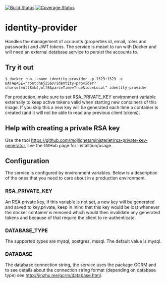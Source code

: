 [![Build Status](https://travis-ci.org/mojlighetsministeriet/identity-provider.svg?branch=master)](https://travis-ci.org/mojlighetsministeriet/identity-provider)
[![Coverage Status](https://coveralls.io/repos/github/mojlighetsministeriet/identity-provider/badge.svg?branch=master)](https://coveralls.io/github/mojlighetsministeriet/identity-provider?branch=master)

# identity-provider

Handles the management of accounts (properties id, email, roles and passwords) and JWT tokens. The service is meant to run with Docker and will need an external database service to persist the accounts to.

## Try it out

    $ docker run --name identity-provider -p 1323:1323 -e DATABASE="root:hej256@/identity-provider?charset=utf8mb4,utf8&parseTime=True&loc=Local" identity-provider

For production, make sure to set RSA_PRIVATE_KEY environment variable externally to keep active tokens valid when starting new containers of this image. If you skip this a new key will be generated each time a container is created (and it will not be able to read any previous client tokens).  

## Help with creating a private RSA key

Use the tool https://github.com/mojlighetsministeriet/rsa-private-key-generator, see the GitHub page for installtion/usage.

## Configuration

The service is configured by environment variables. Below is a description of the ones that you need to care about in a production environment.

### RSA_PRIVATE_KEY

An RSA private key, if this variable is not set, a new key will be generated and saved to key.private, keep in mind that this key would be lost whenever the docker container is removed which would then invalidate any generated tokens and because of that require the client to re-authenticate.

### DATABASE_TYPE

The supported types are mysql, postgres, mssql. The default value is mysql.

### DATABASE

The database connection string, the service uses the package GORM and to see details about the connection string format (depending on database type) see http://jinzhu.me/gorm/database.html.
